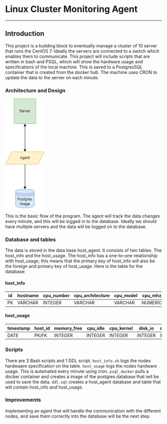 # Linux Cluster Monitoring Agent
___
## Introduction
This project is a building block to eventually manage a cluster of 10 server that runs the CentOS 7. Ideally the servers
are connected to a switch which enables them to communicate. This project will include scripts that are written in bash
and PSQL, which will show the hardware usage and specifications of the local machine. This is saved to a PostgresSQL
container that is created from the docker hub. The machine uses CRON to update the data to the server on each minute.
<!-- Horizontal Rule -->
### Architecture and Design
![img.png](img.png)

This is the basic flow of the program. The agent will track the data changes every minute, and this will be logged in to
the database. Ideally we should have multiple servers and the data will be logged on to the database. 
<!-- Horizontal Rule -->
### Database and tables
The data is stored in the data base host_agent. It consists of two tables. The host_info and the host_usage.
The host_info has a one-to-one relationship with host_usage, this means that the primary key of host_info will also
be the foreign and primary key of host_usage. Here is the table for the database:

<!-- Tables -->
#### host_info
|id|hostname|cpu_number|cpu_architecture|cpu_model|cpu_mhz|L2_cache|total_mem|timestamp|
|--|--------|----------|----------|----------------|---------|---------|-------|--------|
|PK|VARCHAR|INTEGER|VARCHAR|VARCHAR|NUMERIC|INTEGER|INTEGER|DATE|

<!-- Tables -->
#### host_usage
|timestamp|host_id|memory_free|cpu_idle|cpu_kernel|disk_io|disk_available|
|---------|-------|-----------|---------|---------|--------|-------------|
|DATE|PK/FK|INTEGER|INTEGER|INTEGER|INTEGER|INTEGER|
<!-- Horizontal Rule -->
### Scripts
There are 3 Bash scripts and 1 DDL script. 
`host_info.sh` logs the nodes hardwaare specification on the table. 
`host_usage` logs the nodes hardware usage. This is autamated every minute using cron.
`psql_docker` pulls a docker container and creates a image of the postgres database that iwll be used to save the data.
`ddl.sql` creates a host_agent database and table that will contain host_info and host_usage.
<!-- Horizontal Rule -->
### Improvements
Implementing an agent that will handle the communication with the different nodes, and save them correctly into the 
database will be the next step.
